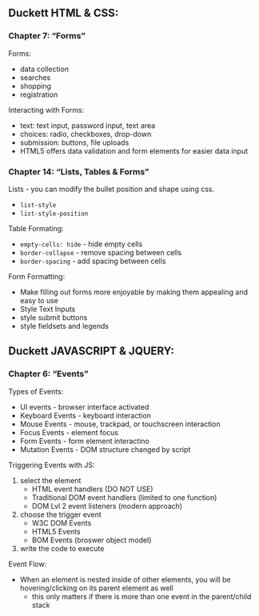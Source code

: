 ## Duckett HTML & CSS:
### Chapter 7: “Forms” 
<!-- (p.144-175) -->

Forms:
- data collection
- searches
- shopping
- registration

Interacting with Forms:
- text: text input, password input, text area
- choices: radio, checkboxes, drop-down
- submission: buttons, file uploads
- HTML5 offers data validation and form elements for easier data input

### Chapter 14: “Lists, Tables & Forms”
<!-- (pp.330-357) -->

Lists - you can modify the bullet position and shape using css.
- `list-style`
- `list-style-position`

Table Formating:
- `empty-cells: hide` - hide empty cells
- `border-collapse` - remove spacing between cells
- `border-spacing` - add spacing between cells

Form Formatting:
- Make filling out forms more enjoyable by making them appealing and easy to use
- Style Text Inputs
- style submit buttons
- style fieldsets and legends

## Duckett JAVASCRIPT & JQUERY:
### Chapter 6: “Events”
<!-- (pp.243-292) -->

Types of Events:
- UI events - browser interface activated
- Keyboard Events - keyboard interaction
- Mouse Events - mouse, trackpad, or touchscreen interaction
- Focus Events - element focus
- Form Events - form element interactino
- Mutation Events - DOM structure changed by script

Triggering Events with JS:
1. select the element
   - HTML event handlers (DO NOT USE)
   - Traditional DOM event handlers (limited to one function)
   - DOM Lvl 2 event listeners (modern approach)
2. choose the trigger event
   - W3C DOM Events
   - HTML5 Events
   - BOM Events (broswer object model)
3. write the code to execute

Event Flow:
- When an element is nested inside of other elements, you will be hovering/clicking on its parent element as well
  - this only matters if there is more than one event in the parent/child stack
